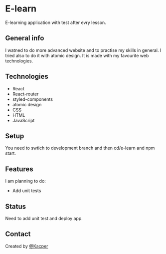 # E-learn
E-learning application with test after evry lesson.

## General info
I watned to do more advanced website and to practise my skills in general. I tried also to do it with atomic design. It is made with my favourite web technologies.

## Technologies
* React
* React-router
* styled-components
* atomic design
* CSS
* HTML
* JavaScript

## Setup
You need to swtich to development branch and then cd/e-learn and npm start.

## Features
I am planning to do:
* Add unit tests

## Status
Need to add unit test and deploy app.

## Contact
Created by [@Kacper](https://superkacper4.github.io/portfolio-react/)
